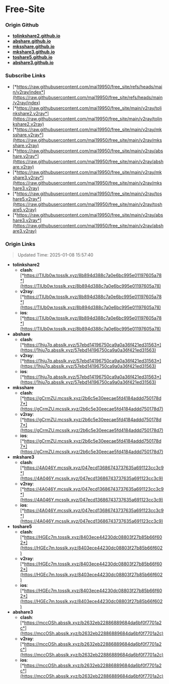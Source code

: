# Free-Site

### Origin Github

- [**tolinkshare2.github.io**](https://github.com/tolinkshare2/tolinkshare2.github.io)
- [**abshare.github.io**](https://github.com/abshare/abshare.github.io)
- [**mksshare.github.io**](https://github.com/mksshare/mksshare.github.io)
- [**mkshare3.github.io**](https://github.com/mkshare3/mkshare3.github.io)
- [**toshare5.github.io**](https://github.com/toshare5/toshare5.github.io)
- [**abshare3.github.io**](https://github.com/abshare3/abshare3.github.io)

### Subscribe Links

- [*https://raw.githubusercontent.com/mai19950/free_site/refs/heads/main/v2ray/index*](https://raw.githubusercontent.com/mai19950/free_site/refs/heads/main/v2ray/index)
- [*https://raw.githubusercontent.com/mai19950/free_site/main/v2ray/tolinkshare2.v2ray*](https://raw.githubusercontent.com/mai19950/free_site/main/v2ray/tolinkshare2.v2ray)
- [*https://raw.githubusercontent.com/mai19950/free_site/main/v2ray/mksshare.v2ray*](https://raw.githubusercontent.com/mai19950/free_site/main/v2ray/mksshare.v2ray)
- [*https://raw.githubusercontent.com/mai19950/free_site/main/v2ray/abshare.v2ray*](https://raw.githubusercontent.com/mai19950/free_site/main/v2ray/abshare.v2ray)
- [*https://raw.githubusercontent.com/mai19950/free_site/main/v2ray/mkshare3.v2ray*](https://raw.githubusercontent.com/mai19950/free_site/main/v2ray/mkshare3.v2ray)
- [*https://raw.githubusercontent.com/mai19950/free_site/main/v2ray/toshare5.v2ray*](https://raw.githubusercontent.com/mai19950/free_site/main/v2ray/toshare5.v2ray)
- [*https://raw.githubusercontent.com/mai19950/free_site/main/v2ray/abshare3.v2ray*](https://raw.githubusercontent.com/mai19950/free_site/main/v2ray/abshare3.v2ray)

### Origin Links

> Updated Time: 2025-01-08 15:57:40

- **tolinkshare2**
  - **clash**: [*https://TIUb0w.tosslk.xyz/8b894d388c7a0e6bc995e01197605a78*](https://TIUb0w.tosslk.xyz/8b894d388c7a0e6bc995e01197605a78)
  - **v2ray**: [*https://TIUb0w.tosslk.xyz/8b894d388c7a0e6bc995e01197605a78*](https://TIUb0w.tosslk.xyz/8b894d388c7a0e6bc995e01197605a78)
  - **ios**: [*https://TIUb0w.tosslk.xyz/8b894d388c7a0e6bc995e01197605a78*](https://TIUb0w.tosslk.xyz/8b894d388c7a0e6bc995e01197605a78)
- **abshare**
  - **clash**: [*https://1hju7q.absslk.xyz/57ebd14196750ca9a0a36f421ed31563*](https://1hju7q.absslk.xyz/57ebd14196750ca9a0a36f421ed31563)
  - **v2ray**: [*https://1hju7q.absslk.xyz/57ebd14196750ca9a0a36f421ed31563*](https://1hju7q.absslk.xyz/57ebd14196750ca9a0a36f421ed31563)
  - **ios**: [*https://1hju7q.absslk.xyz/57ebd14196750ca9a0a36f421ed31563*](https://1hju7q.absslk.xyz/57ebd14196750ca9a0a36f421ed31563)
- **mksshare**
  - **clash**: [*https://gCrmZU.mcsslk.xyz/2b6c5e30eecae5fd4184addd750178d7*](https://gCrmZU.mcsslk.xyz/2b6c5e30eecae5fd4184addd750178d7)
  - **v2ray**: [*https://gCrmZU.mcsslk.xyz/2b6c5e30eecae5fd4184addd750178d7*](https://gCrmZU.mcsslk.xyz/2b6c5e30eecae5fd4184addd750178d7)
  - **ios**: [*https://gCrmZU.mcsslk.xyz/2b6c5e30eecae5fd4184addd750178d7*](https://gCrmZU.mcsslk.xyz/2b6c5e30eecae5fd4184addd750178d7)
- **mkshare3**
  - **clash**: [*https://4A046Y.mcsslk.xyz/047ecd13686743737635a691123cc3c9*](https://4A046Y.mcsslk.xyz/047ecd13686743737635a691123cc3c9)
  - **v2ray**: [*https://4A046Y.mcsslk.xyz/047ecd13686743737635a691123cc3c9*](https://4A046Y.mcsslk.xyz/047ecd13686743737635a691123cc3c9)
  - **ios**: [*https://4A046Y.mcsslk.xyz/047ecd13686743737635a691123cc3c9*](https://4A046Y.mcsslk.xyz/047ecd13686743737635a691123cc3c9)
- **toshare5**
  - **clash**: [*https://HGEc7m.tosslk.xyz/8403ece44230dc08803f27b85b66f602*](https://HGEc7m.tosslk.xyz/8403ece44230dc08803f27b85b66f602)
  - **v2ray**: [*https://HGEc7m.tosslk.xyz/8403ece44230dc08803f27b85b66f602*](https://HGEc7m.tosslk.xyz/8403ece44230dc08803f27b85b66f602)
  - **ios**: [*https://HGEc7m.tosslk.xyz/8403ece44230dc08803f27b85b66f602*](https://HGEc7m.tosslk.xyz/8403ece44230dc08803f27b85b66f602)
- **abshare3**
  - **clash**: [*https://mccOSh.absslk.xyz/b2632eb22886889684da6bf0f7701a2c*](https://mccOSh.absslk.xyz/b2632eb22886889684da6bf0f7701a2c)
  - **v2ray**: [*https://mccOSh.absslk.xyz/b2632eb22886889684da6bf0f7701a2c*](https://mccOSh.absslk.xyz/b2632eb22886889684da6bf0f7701a2c)
  - **ios**: [*https://mccOSh.absslk.xyz/b2632eb22886889684da6bf0f7701a2c*](https://mccOSh.absslk.xyz/b2632eb22886889684da6bf0f7701a2c)
